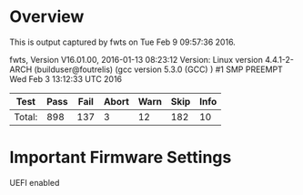 # Overview

This is output captured by fwts on Tue Feb  9 09:57:36 2016.

fwts, Version V16.01.00, 2016-01-13 08:23:12
Version: Linux version 4.4.1-2-ARCH (builduser@foutrelis) (gcc version 5.3.0 (GCC) ) #1 SMP PREEMPT Wed Feb 3 13:12:33 UTC 2016

| Test           |Pass |Fail |Abort|Warn |Skip |Info |
|----------------|-----|-----|-----|-----|-----|-----|
| Total:         |  898|  137|    3|   12|  182|   10|


# Important Firmware Settings

UEFI enabled
